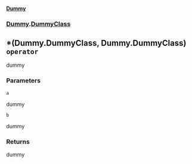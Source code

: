 #### [Dummy](./Dummy.md 'Dummy')
### [Dummy](./Dummy.md#Dummy 'Dummy').[DummyClass](./Dummy-DummyClass.md 'Dummy.DummyClass')
## *(Dummy.DummyClass, Dummy.DummyClass) `operator`
dummy
### Parameters

<a name='Dummy-DummyClass-op_Multiply(Dummy-DummyClass-_Dummy-DummyClass)-a'></a>
`a`

dummy

<a name='Dummy-DummyClass-op_Multiply(Dummy-DummyClass-_Dummy-DummyClass)-b'></a>
`b`

dummy
### Returns
dummy
